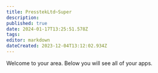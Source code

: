 ```yaml
---
title: PresstekLtd~Super
description: 
published: true
date: 2024-01-17T13:25:51.578Z
tags: 
editor: markdown
dateCreated: 2023-12-04T13:12:02.934Z
---
```


Welcome to your area. Below you will see all of your apps.<br><br>